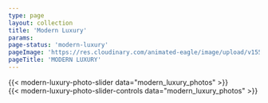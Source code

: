 ```yaml
---
type: page
layout: collection
title: 'Modern Luxury'
params:
page-status: 'modern-luxury'
pageImage: 'https://res.cloudinary.com/animated-eagle/image/upload/v1552523176/OnPoint%20Custom%20Homes/emomedia.net-2.jpg'
pageTitle: 'MODERN LUXURY'
---
```


<div class="bg-grey-lighter w-full py-5 mb-5 big-slide-collection">
    <div class='slider slider-collection'>
{{< modern-luxury-photo-slider data="modern_luxury_photos" >}}
    </div>
</div>

<div class="flex flex-wrap w-full">
    <div class='slider-controls flex flex-wrap w-full items-center z-50'>
        {{< modern-luxury-photo-slider-controls data="modern_luxury_photos" >}}
    </div>
</div>